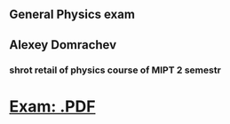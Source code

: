 ## General Physics exam 
## Alexey Domrachev
### shrot retail of physics course of MIPT 2 semestr
# [Exam: .PDF](GenPhys.pdf)

